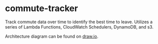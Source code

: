 # commute-tracker

Track commute data over time to identify the best time to leave. Utilizes a series of Lambda Functions, CloudWatch Schedulers, DynamoDB, and s3.

Architecture diagram can be found on [draw.io](https://www.draw.io/?lightbox=1&highlight=0000ff&edit=_blank&layers=1&nav=1&title=commuting-architecture.xml#R5VzbcqM4EP0aPyYFEjc%2F2rGd7NZkJ7XZqk2eUjLImA0gF8iJPV%2B%2FEhcbJGyIA77NTJWD2kJAn9Ot7qaTHrwLVvcRWswfiYP9HlCcVQ%2BOegD0NYV9csE6FWimmgrcyHNSUUHw7P3CmTA7z116Do5LEykhPvUWZaFNwhDbtCRDUUQ%2By9NmxC9fdYFcLAmebeTL0n89h85TqaUrW%2FkD9tx5fmVVyb4JUD45E8Rz5JDPggiOe%2FAuIoSmR8HqDvtcd7le0vMmO77d3FiEQ9rkhPvXYDz5GKyfXww3DqHy32uIb4CZLvOB%2FGX2xNnd0nWugpnn%2B3fEJ1EyhOPJRJnAHhzGNCLvOP8mJCGbP3RQPMf8igobfOCIekyXA99zQyajZMGkMxLS52x5JRsX1mf%2FJ%2BwADuUHzJ6ZL4tXBVH2wPeYBJhGazYl%2BxbmOGXss7LH%2FdxCqcJMNi%2FACEw9o1BGH3ez9FbD7CBT8hcUrtbrmyyp74VMsTmjlV16%2FYGm2H8isUc9wvU7JZSSYKfiUTaymUIx0%2FZwTgN28yOVgzlHC379YOVyO75FnzG89VEwdRCHqEyBiW7pUGNyNtfx8Ba%2BjAQtIKeCMnJq7kgK0JnGrS5j14cdQQcuCbo4jGXcRv2Bqamd4gY0ATddyUGqRW4rbR07eEnYOesQBeTNmcoIgrEJh1anCBqGmsOQYQj6FbYHZPwstSP0tHr0ckV6QbKhF3VcjUotmD7%2FYojsdzciy9ApgDBL%2FrEpycUG8WLLF5QPZt6K82aY3c9oTimPWAZcEWBiOyG89VjMMvNCB0e3NrsimDiIIvaDy2P20ycuiW%2BmEQqdmBN4ArRM%2BpYI08%2F4LZn3FqBF%2FOYS4vpskwHW7SJ029hALVimgiVTwejLVMhlrVNBvyRDPuH%2BCS1x%2FwSn3j%2BNS4LuVPunLsY9OjiH%2FbNBmnA%2B2J3Q7AxDNDutMXydGZ51SeDZPlk6n4jacxlAU%2B%2Ff8efuMu9QzTKA8n5ngaOil9%2FBPviw4%2BI8pSYRnbOIIET%2BeCstqh2HzoBXRjh4PrHfucifJuMcwyS7RxHN52X6ZWdOPH8DXyn%2FZ%2FDomj40uH0lAdOGOXjl0Rd%2BzNSWjl7zO2HHo1Vh2mhdGDzhyGMq5KxJZDvRjckysnG9AXAt7eVAsSyQ13Ei7CPqfZTLQVUgZ8s9EY%2Fd3s48VssdRL5EevPZWcXyjbiQbgmeRViI4eViKi2UcG7zjN%2BgYYPKxUXQUC2QcEvJ5jRk7IvWL8VBupJm5ePtWsloXRy1R%2Bq8GprAvmceuALyg7qFuiZ%2Fg9rPb01%2BoNeQ%2F3CeXwN%2FxTq0avWPy98G9a%2Fz5u%2BGdwWqvZaY9kXe1fpN7XS8g%2F0yXQA8lHdqeaHN%2BFi8a1CuOW%2FeVfpNUOM4jxMh1DLYOB2DNUtIo0SH15TBumAK6rEZ3KDycYEMbm%2Fnr9v4W456jYbcN0%2FHfUOIGqByoPc26xbqmvsNCkcXwf3vVh4K0ceXgo%2BWuW825D48IfeF%2BicwD%2BV%2B3UIdcx%2FIVbdne46dJef0oAcMnyEwnEbsyOVH%2Bg3b4JTBI9c74zJXLw9%2BlMALlxTH8gmQw6k8NT9BMj2KV7RsXxGOvV9ouumsWXDtJPrShz2d99SgJSVx2mTFT8irsz6e8aWqS7jxAtle6P7DB6MbrZ06K1Cg8JZZNSoq5WqeOBVLrWLlq70OD7nG9TPyXC9ElHuaCthH3LAZZBwwhSRze5w6BgqS6nfyubXZKwfVFGxW6zcDVExv2gNUrtuMV9he7oLzwaMcyPvkNTo7eEQLPh48%2FXHt0EHB31qWDB08KnRyyeIHcV1cDdyERAFKsEubKJQZQ5ijQyLef3Hl4Bm6JTpTBZ7a9OTU%2F8%2Fnn39dl%2BKB%2BLoXVL3urdI76EzvcpvF9eldh1L0cAaav550ySzmS5sUqTJf2olmbTpzwgKrtitS%2BWqaogntrpI%2FbS9NuVs%2B2MuPp%2FDhxp%2B83I8%2F7h36%2Bju1k0veoYJ1e9rh1BJOGrSO2pdTCZ4cnI6Szl8m%2Bxsjh%2Bn03Jz29zAwyy5bU6ow2Jh42z67EoKL6gv%2FfmvUt%2FBThZbSahvqrjuqEkC5NXxvmYaENs%2FreIbwifE7T9p5wv6M6DJy0Pq6DE4EDPYrDa6rtKASrwZNwOcdI7X5GmRXwHXA65nKWKo2LtvnE4tl5t2xx3H6MDSt7HlMS%2Bx0btxJJARsmqWLS%2B0I2Rh9uIPYTMsMv4Og7qKarWMob0ZjRWe7Q6ebkS6VPM4ipLv4FHDHmy71EPfW3Cc1e6V1nNRQ6LPVDn2DJRflNKP%2FbV%2Bzo0sCKpU3vbOrQpyv7J9v9K1989lBesetusG%2BZEujtLbLq7qMsYl6gHJrxx%2FXFbcZ0BSZk5OwSHhwzETp8n8Lof3%2BlVairQoPuDsoOFJxDAj00w%2FtPzSVst%2BA4q8IdxhrseH2j2uk07d%2FoQSO%2Fwc%3D).
